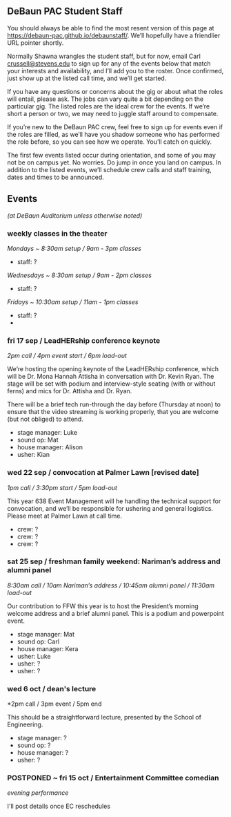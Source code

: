 ## DeBaun PAC Student Staff

You should always be able to find the most resent version of this page at <https://debaun-pac.github.io/debaunstaff/>. We’ll hopefully have a friendlier URL pointer shortly.

Normally Shawna wrangles the student staff, but for now, email Carl <crussell@stevens.edu> to sign up for any of the events below that match your interests and availability, and I’ll add you to the roster. Once confirmed, just show up at the listed call time, and we’ll get started.

If you have any questions or concerns about the gig or about what the roles will entail, please ask. The jobs can vary quite a bit depending on the particular gig. The listed roles are the ideal crew for the events. If we’re short a person or two, we may need to juggle staff around to compensate.

If you’re new to the DeBaun PAC crew, feel free to sign up for events even if the roles are filled, as we’ll have you shadow someone who has performed the role before, so you can see how we operate. You’ll catch on quickly.

The first few events listed occur during orientation, and some of you may not be on campus yet. No worries. Do jump in once you land on campus.
In addition to the listed events, we’ll schedule crew calls and staff training, dates and times to be announced.

## Events
*(at DeBaun Auditorium unless otherwise noted)*

### weekly classes in the theater
*Mondays ~ 8:30am setup / 9am - 3pm classes*

- staff: ?

*Wednesdays ~ 8:30am setup / 9am - 2pm classes*

- staff: ?

*Fridays ~ 10:30am setup / 11am - 1pm classes*

- staff: ?
- 

### fri 17 sep / LeadHERship conference keynote
*2pm call / 4pm event start / 6pm load-out*

We’re hosting the opening keynote of the LeadHERship conference, which will be Dr. Mona Hannah Attisha in conversation with Dr. Kevin Ryan. The stage will be set with podium and interview-style seating (with or without ferns) and mics for Dr. Attisha and Dr. Ryan.

There will be a brief tech run-through the day before (Thursday at noon) to ensure that the video streaming is working properly, that you are welcome (but not obliged) to attend.

- stage manager: Luke
- sound op: Mat
- house manager: Alison
- usher: Kian


### wed 22 sep / convocation at Palmer Lawn [revised date]
*1pm call / 3:30pm start / 5pm load-out*

This year 638 Event Management will he handling the technical support for convocation, and we’ll be responsible for ushering and general logistics. Please meet at Palmer Lawn at call time.

- crew: ?
- crew: ?
- crew: ?


### sat 25 sep / freshman family weekend: Nariman’s address and alumni panel
*8:30am call / 10am Nariman’s address / 10:45am alumni panel / 11:30am load-out*

Our contribution to FFW this year is to host the President’s morning welcome address and a brief alumni panel. This is a podium and powerpoint event.

- stage manager: Mat
- sound op: Carl
- house manager: Kera
- usher: Luke
- usher: ?
- usher: ?


### wed 6 oct / dean's lecture
*2pm call / 3pm event / 5pm end

This should be a straightforward lecture, presented by the School of Engineering.

- stage manager: ?
- sound op: ?
- house manager: ?
- usher: ?


### POSTPONED ~ fri 15 oct / Entertainment Committee comedian
*evening performance*

I'll post details once EC reschedules

